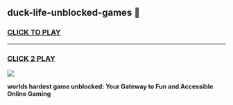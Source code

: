 
## duck-life-unblocked-games 👋
<h3>
<a href="https://premium.freeplayer.one?title=duck-life-unblocked-games&ref=14F">CLICK TO PLAY</a></h3>
<hr>

<h3>
<a href="https://premium.freeplayer.one?title=duck-life-unblocked-games&ref=14F">CLICK 2 PLAY</a>
  
</h3>

<a href="https://premium.freeplayer.one?title=duck-life-unblocked-games&ref=12F/"><img src="https://clearcache.store/games.png"></a>


**worlds hardest game unblocked: Your Gateway to Fun and Accessible Online Gaming**
